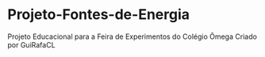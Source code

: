 # Projeto-Fontes-de-Energia
Projeto Educacional para a Feira de Experimentos do Colégio Ômega
Criado por GuiRafaCL

